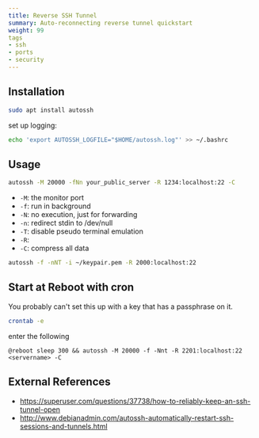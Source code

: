 ```yaml
---
title: Reverse SSH Tunnel
summary: Auto-reconnecting reverse tunnel quickstart
weight: 99
tags
- ssh
- ports
- security
---
```


## Installation

```bash
sudo apt install autossh
```

set up logging:

```bash
echo 'export AUTOSSH_LOGFILE="$HOME/autossh.log"' >> ~/.bashrc
```

## Usage

```bash
autossh -M 20000 -fNn your_public_server -R 1234:localhost:22 -C
```

* ```-M```: the monitor port
* ```-f```: run in background
* ```-N```: no execution, just for forwarding
* ```-n```: redirect stdin to /dev/null
* ```-T```: disable pseudo terminal emulation
* ```-R```: 
* ```-C```: compress all data

```bash
autossh -f -nNT -i ~/keypair.pem -R 2000:localhost:22
```

## Start at Reboot with cron

<div class="alert alert-warning">
You probably can't set this up with a key that has a passphrase on it.
</div>

```bash
crontab -e
```

enter the following

```
@reboot sleep 300 && autossh -M 20000 -f -Nnt -R 2201:localhost:22 <servername> -C
```

## External References

* <https://superuser.com/questions/37738/how-to-reliably-keep-an-ssh-tunnel-open>
* <http://www.debianadmin.com/autossh-automatically-restart-ssh-sessions-and-tunnels.html>
